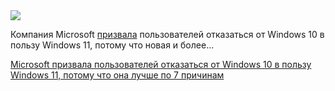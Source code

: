 <!--2025-04-13 13:04:27-->
<div class="yb">
  <div class="rss habr"><img src="https://habrastorage.org/getpro/habr/upload_files/964/c82/06e/964c8206e811f3b688d3a07bcc03763a.jpg" /><p>Компания Microsoft <a href="https://www.microsoft.com/en-us/windows/learning-center/seven-tips-to-get-the-most-out-of-windows-11" rel="noopener noreferrer nofollow">призвала</a> пользователей отказаться от Windows 10 в пользу Windows 11, потому что новая и более... <p class="titl"><a href="https://habr.com/ru/news/900400/?utm_source=habrahabr&utm_medium=rss&utm_campaign=900400">Microsoft призвала пользователей отказаться от Windows 10 в пользу Windows 11, потому что она лучше по 7 причинам</a></p></div>
</div>
